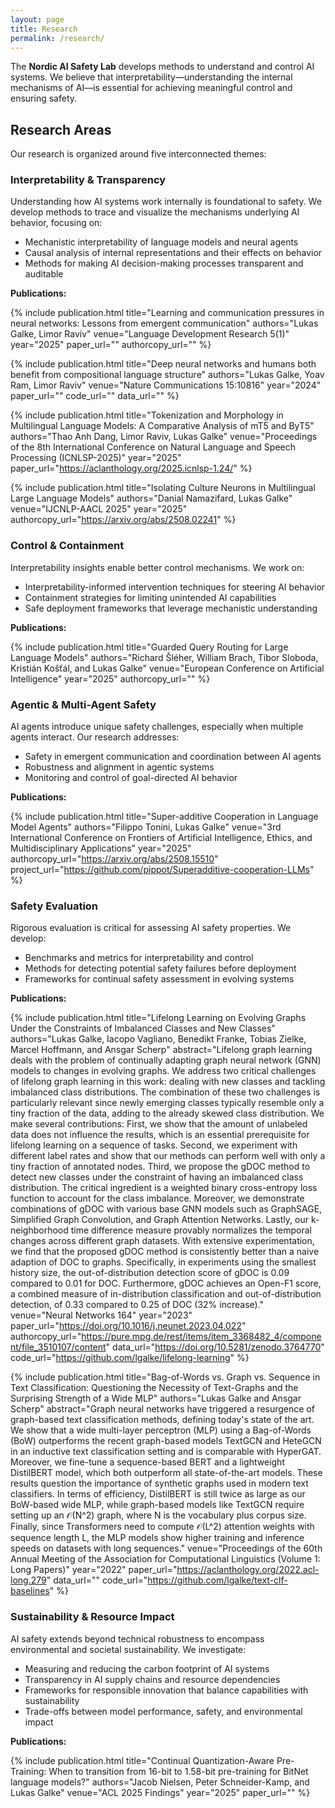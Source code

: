 ```yaml
---
layout: page
title: Research
permalink: /research/
---
```


The **Nordic AI Safety Lab** develops methods to understand and control AI systems. We believe that interpretability—understanding the internal mechanisms of AI—is essential for achieving meaningful control and ensuring safety.

## Research Areas

Our research is organized around five interconnected themes:

### Interpretability & Transparency

Understanding how AI systems work internally is foundational to safety. We develop methods to trace and visualize the mechanisms underlying AI behavior, focusing on:
- Mechanistic interpretability of language models and neural agents
- Causal analysis of internal representations and their effects on behavior
- Methods for making AI decision-making processes transparent and auditable

**Publications:**

{% include publication.html
    title="Learning and communication pressures in neural networks: Lessons from emergent communication"
    authors="Lukas Galke, Limor Raviv"
    venue="Language Development Research 5(1)"
    year="2025"
    paper_url=""
    authorcopy_url=""
%}

{% include publication.html
    title="Deep neural networks and humans both benefit from compositional language structure"
    authors="Lukas Galke, Yoav Ram, Limor Raviv"
    venue="Nature Communications 15:10816"
    year="2024"
    paper_url=""
    code_url=""
    data_url=""
%}

{% include publication.html
    title="Tokenization and Morphology in Multilingual Language Models: A Comparative Analysis of mT5 and ByT5"
    authors="Thao Anh Dang, Limor Raviv, Lukas Galke"
    venue="Proceedings of the 8th International Conference on Natural Language and Speech Processing (ICNLSP-2025)"
    year="2025"
    paper_url="https://aclanthology.org/2025.icnlsp-1.24/"
%}

{% include publication.html
    title="Isolating Culture Neurons in Multilingual Large Language Models"
    authors="Danial Namazifard, Lukas Galke"
    venue="IJCNLP-AACL 2025"
    year="2025"
    authorcopy_url="https://arxiv.org/abs/2508.02241"
%}

### Control & Containment

Interpretability insights enable better control mechanisms. We work on:
- Interpretability-informed intervention techniques for steering AI behavior
- Containment strategies for limiting unintended AI capabilities
- Safe deployment frameworks that leverage mechanistic understanding

**Publications:**

{% include publication.html
    title="Guarded Query Routing for Large Language Models"
    authors="Richard Šléher, William Brach, Tibor Sloboda, Kristián Košťál, and Lukas Galke"
    venue="European Conference on Artificial Intelligence"
    year="2025"
    authorcopy_url=""
%}

### Agentic & Multi-Agent Safety

AI agents introduce unique safety challenges, especially when multiple agents interact. Our research addresses:
- Safety in emergent communication and coordination between AI agents
- Robustness and alignment in agentic systems
- Monitoring and control of goal-directed AI behavior

**Publications:**

{% include publication.html
    title="Super-additive Cooperation in Language Model Agents"
    authors="Filippo Tonini, Lukas Galke"
    venue="3rd International Conference on Frontiers of Artificial Intelligence, Ethics, and Multidisciplinary Applications"
    year="2025"
    authorcopy_url="https://arxiv.org/abs/2508.15510"
    project_url="https://github.com/pippot/Superadditive-cooperation-LLMs"
%}

### Safety Evaluation

Rigorous evaluation is critical for assessing AI safety properties. We develop:

- Benchmarks and metrics for interpretability and control
- Methods for detecting potential safety failures before deployment
- Frameworks for continual safety assessment in evolving systems

**Publications:**

{% include publication.html
    title="Lifelong Learning on Evolving Graphs Under the Constraints of Imbalanced Classes and New Classes"
    authors="Lukas Galke, Iacopo Vagliano, Benedikt Franke, Tobias Zielke, Marcel Hoffmann, and Ansgar Scherp"
    abstract="Lifelong graph learning deals with the problem of continually adapting graph neural network (GNN) models to changes in evolving graphs. We address two critical challenges of lifelong graph learning in this work: dealing with new classes and tackling imbalanced class distributions. The combination of these two challenges is particularly relevant since newly emerging classes typically resemble only a tiny fraction of the data, adding to the already skewed class distribution. We make several contributions: First, we show that the amount of unlabeled data does not influence the results, which is an essential prerequisite for lifelong learning on a sequence of tasks. Second, we experiment with different label rates and show that our methods can perform well with only a tiny fraction of annotated nodes. Third, we propose the gDOC method to detect new classes under the constraint of having an imbalanced class distribution. The critical ingredient is a weighted binary cross-entropy loss function to account for the class imbalance. Moreover, we demonstrate combinations of gDOC with various base GNN models such as GraphSAGE, Simplified Graph Convolution, and Graph Attention Networks. Lastly, our k-neighborhood time difference measure provably normalizes the temporal changes across different graph datasets. With extensive experimentation, we find that the proposed gDOC method is consistently better than a naive adaption of DOC to graphs. Specifically, in experiments using the smallest history size, the out-of-distribution detection score of gDOC is 0.09 compared to 0.01 for DOC. Furthermore, gDOC achieves an Open-F1 score, a combined measure of in-distribution classification and out-of-distribution detection, of 0.33 compared to 0.25 of DOC (32% increase)."
    venue="Neural Networks 164"
    year="2023"
    paper_url="https://doi.org/10.1016/j.neunet.2023.04.022"
    authorcopy_url="https://pure.mpg.de/rest/items/item_3368482_4/component/file_3510107/content"
    data_url="https://doi.org/10.5281/zenodo.3764770"
    code_url="https://github.com/lgalke/lifelong-learning"
%}

{% include publication.html
    title="Bag-of-Words vs. Graph vs. Sequence in Text Classification: Questioning the Necessity of Text-Graphs and the Surprising Strength of a Wide MLP"
    authors="Lukas Galke and Ansgar Scherp"
    abstract="Graph neural networks have triggered a resurgence of graph-based text classification methods, defining today's state of the art. We show that a wide multi-layer perceptron (MLP) using a Bag-of-Words (BoW) outperforms the recent graph-based models TextGCN and HeteGCN in an inductive text classification setting and is comparable with HyperGAT. Moreover, we fine-tune a sequence-based BERT and a lightweight DistilBERT model, which both outperform all state-of-the-art models. These results question the importance of synthetic graphs used in modern text classifiers. In terms of efficiency, DistilBERT is still twice as large as our BoW-based wide MLP, while graph-based models like TextGCN require setting up an 𝒪(N^2) graph, where N is the vocabulary plus corpus size. Finally, since Transformers need to compute 𝒪(L^2) attention weights with sequence length L, the MLP models show higher training and inference speeds on datasets with long sequences."
    venue="Proceedings of the 60th Annual Meeting of the Association for Computational Linguistics (Volume 1: Long Papers)"
    year="2022"
    paper_url="https://aclanthology.org/2022.acl-long.279"
    data_url=""
    code_url="https://github.com/lgalke/text-clf-baselines"
%}

### Sustainability & Resource Impact

AI safety extends beyond technical robustness to encompass environmental and societal sustainability. We investigate:

- Measuring and reducing the carbon footprint of AI systems
- Transparency in AI supply chains and resource dependencies
- Frameworks for responsible innovation that balance capabilities with sustainability
- Trade-offs between model performance, safety, and environmental impact

**Publications:**

{% include publication.html
    title="Continual Quantization-Aware Pre-Training: When to transition from 16-bit to 1.58-bit pre-training for BitNet language models?"
    authors="Jacob Nielsen, Peter Schneider-Kamp, and Lukas Galke"
    venue="ACL 2025 Findings"
    year="2025"
    paper_url=""
%}

